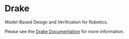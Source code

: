 # Drake 

Model-Based Design and Verification for Robotics.

Please see the [Drake Documentation](drake.mit.edu) for more information.
